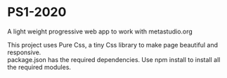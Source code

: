 # PS1-2020
A light weight progressive web app to work with metastudio.org

This project uses Pure Css, a tiny Css library to make page beautiful and responsive.  
package.json has the required dependencies. Use npm install to install all the required modules.
